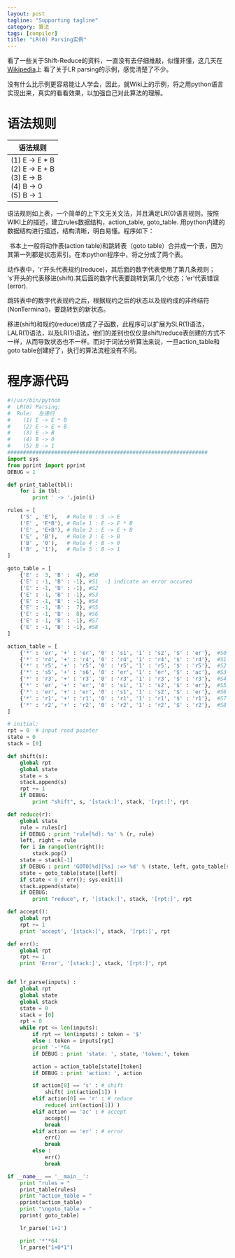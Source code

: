 ```yaml
---
layout: post
tagline: "Supporting tagline"
category: 算法
tags: [compiler]
title: "LR(0) Parsing实例"
---
```


看了一些关于Shift-Reduce的资料，一直没有去仔细推敲，似懂非懂，这几天在[Wikipedia](http://en.wikipedia.org/wiki/LR_parser)上 看了关于LR parsing的示例，感觉清楚了不少。 

没有什么比示例更容易能让人学会，因此，就Wiki上的示例，将之用python语言实现出来，真实的看看效果，以加强自己对此算法的理解。

 # 语法规则

| 语法规则                                                     |
| ------------------------------------------------------------ |
| (1) E -> E * B<br />(2) E -> E + B<br />(3) E -> B<br />(4) B -> 0<br />(5) B -> 1 |

  语法规则如上表，一个简单的上下文无关文法，并且满足LR(0)语言规则。按照WIKI上的描述，建立rules数据结构，action_table, goto_table. 用python内建的数据结构进行描述，结构清晰，明白易懂。程序如下：

​    书本上一般将动作表(action table)和跳转表（goto table）合并成一个表，因为其第一列都是状态索引。在本python程序中，将之分成了两个表。

动作表中，‘r’开头代表规约(reduce)，其后面的数字代表使用了第几条规则； ‘s’开头的代表移进(shift).其后面的数字代表要跳转到第几个状态；‘er’代表错误(error).

跳转表中的数字代表规约之后，根据规约之后的状态以及规约成的非终结符(NonTerminal)，要跳转到的新状态。

移进(shift)和规约(reduce)做成了子函数，此程序可以扩展为SLR(1)语法，LALR(1)语法，以及LR(1)语法，他们的差别也仅仅是shift/reduce表创建的方式不一样，从而导致状态也不一样。而对于词法分析算法来说，一旦action_table和goto table创建好了，执行的算法流程没有不同。

# 程序源代码

```python
#!/usr/bin/python
#  LR(0) Parsing:
#  Rule:  左递归
#    (1) E -> E * B
#    (2) E -> E + B
#    (3) E -> B
#    (4) B -> 0
#    (5) B -> 1
################################################################
import sys
from pprint import pprint
DEBUG = 1

def print_table(tbl):
    for i in tbl:
        print ' -> '.join(i)

rules = [
    ('S' , 'E'),   # Rule 0 : S -> E
    ('E' , 'E*B'), # Rule 1 : E -> E * B
    ('E' , 'E+B'), # Rule 2 : E -> E + B
    ('E' , 'B'),   # Rule 3 : E -> B
    ('B' , '0'),   # Rule 4 : B -> 0
    ('B' , '1'),   # Rule 5 : B -> 1
]

goto_table = [
    {'E' :  3, 'B' :  4}, #S0
    {'E' : -1, 'B' : -1}, #S1  -1 indicate an error occured
    {'E' : -1, 'B' : -1}, #S2
    {'E' : -1, 'B' : -1}, #S3
    {'E' : -1, 'B' : -1}, #S4
    {'E' : -1, 'B' :  7}, #S5
    {'E' : -1, 'B' :  8}, #S6
    {'E' : -1, 'B' : -1}, #S7
    {'E' : -1, 'B' : -1}, #S8
]

action_table = [
    {'*' : 'er', '+' : 'er', '0' : 's1', '1' : 's2', '$' : 'er'},  #S0
    {'*' : 'r4', '+' : 'r4', '0' : 'r4', '1' : 'r4', '$' : 'r4'},  #S1
    {'*' : 'r5', '+' : 'r5', '0' : 'r5', '1' : 'r5', '$' : 'r5'},  #S2
    {'*' : 's5', '+' : 's6', '0' : 'er', '1' : 'er', '$' : 'ac'},  #S3
    {'*' : 'r3', '+' : 'r3', '0' : 'r3', '1' : 'r3', '$' : 'r3'},  #S4
    {'*' : 'er', '+' : 'er', '0' : 's1', '1' : 's2', '$' : 'er'},  #S5
    {'*' : 'er', '+' : 'er', '0' : 's1', '1' : 's2', '$' : 'er'},  #S6
    {'*' : 'r1', '+' : 'r1', '0' : 'r1', '1' : 'r1', '$' : 'r1'},  #S7
    {'*' : 'r2', '+' : 'r2', '0' : 'r2', '1' : 'r2', '$' : 'r2'},  #S8
]

# initial:
rpt = 0  # input read pointer
state = 0
stack = [0]

def shift(s):
    global rpt
    global state
    state = s
    stack.append(s)
    rpt += 1
    if DEBUG:
        print "shift", s, '[stack:]', stack, '[rpt:]', rpt

def reduce(r):
    global state
    rule = rules[r]
    if DEBUG : print 'rule[%d]: %s' % (r, rule)
    left, right = rule
    for i in range(len(right)):
        stack.pop()
    state = stack[-1]
    if DEBUG : print 'GOTO[%d][%s] :=> %d' % (state, left, goto_table[state][left])
    state = goto_table[state][left]
    if state < 0 : err(); sys.exit(1)
    stack.append(state)
    if DEBUG:
        print "reduce", r, '[stack:]', stack, '[rpt:]', rpt

def accept():
    global rpt
    rpt += 1
    print 'accept', '[stack:]', stack, '[rpt:]', rpt

def err():
    global rpt
    rpt += 1
    print 'Error', '[stack:]', stack, '[rpt:]', rpt


def lr_parse(inputs) :
    global rpt
    global state
    global stack
    state = 0
    stack = [0]
    rpt = 0
    while rpt <= len(inputs):
        if rpt == len(inputs) : token = '$'
        else : token = inputs[rpt]
        print '-'*64
        if DEBUG : print 'state: ', state, 'token:', token

        action = action_table[state][token]
        if DEBUG : print 'action: ', action

        if action[0] == 's' : # shift
            shift( int(action[1]) )
        elif action[0] == 'r' : # reduce
            reduce( int(action[1]) )
        elif action == 'ac' : # accept
            accept()
            break
        elif action == 'er' : # error
            err()
            break
        else :
            err()
            break

if __name__ == '__main__':
    print "rules = "
    print_table(rules)
    print "action_table = "
    pprint(action_table)
    print "\ngoto_table = "
    pprint( goto_table)

    lr_parse('1+1')

    print '*'*64
    lr_parse("1+0*1")
```

